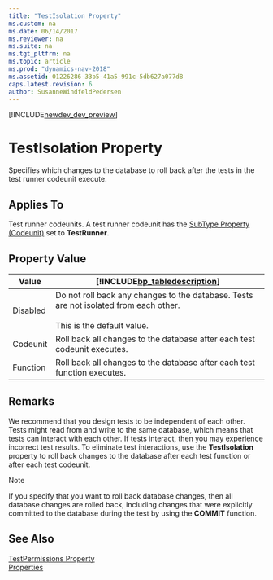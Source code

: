 ```yaml
---
title: "TestIsolation Property"
ms.custom: na
ms.date: 06/14/2017
ms.reviewer: na
ms.suite: na
ms.tgt_pltfrm: na
ms.topic: article
ms.prod: "dynamics-nav-2018"
ms.assetid: 01226286-33b5-41a5-991c-5db627a077d8
caps.latest.revision: 6
author: SusanneWindfeldPedersen
---
```


[!INCLUDE[newdev_dev_preview](../includes/newdev_dev_preview.md)]

# TestIsolation Property
Specifies which changes to the database to roll back after the tests in the test runner codeunit execute.  
  
## Applies To  
 Test runner codeunits. A test runner codeunit has the [SubType Property \(Codeunit\)](devenv-subtype-property-codeunit.md) set to **TestRunner**.   
  
## Property Value  
  
|Value|[!INCLUDE[bp_tabledescription](../includes/bp_tabledescription_md.md)]|  
|-----------|---------------------------------------|  
|Disabled|Do not roll back any changes to the database. Tests are not isolated from each other.<br/><br /> This is the default value.|  
|Codeunit|Roll back all changes to the database after each test codeunit executes.|  
|Function|Roll back all changes to the database after each test function executes.|  
  
## Remarks  
We recommend that you design tests to be independent of each other. Tests might read from and write to the same database, which means that tests can interact with each other. If tests interact, then you may experience incorrect test results. To eliminate test interactions, use the **TestIsolation** property to roll back changes to the database after each test function or after each test codeunit.  
  
> [!NOTE]  
>  If you specify that you want to roll back database changes, then all database changes are rolled back, including changes that were explicitly committed to the database during the test by using the **COMMIT** function.  

## See Also  
[TestPermissions Property](devenv-testpermissions-property.md)  
[Properties](devenv-properties.md)
<!-- 
[How to: Create a Test Runner Codeunit](How-to--Create-a-Test-Runner-Codeunit.md)   
[Testing the Application](Testing-the-Application.md)
-->
